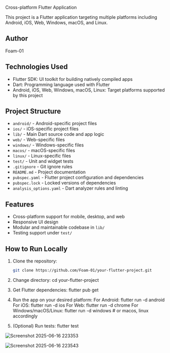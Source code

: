 
Cross-platform Flutter Application

This project is a Flutter application targeting multiple platforms including Android, iOS, Web, Windows, macOS, and Linux.

## Author

Foam-01



## Technologies Used

- Flutter SDK: UI toolkit for building natively compiled apps  
- Dart: Programming language used with Flutter  
- Android, iOS, Web, Windows, macOS, Linux: Target platforms supported by this project  

## Project Structure

- `android/` - Android-specific project files  
- `ios/` - iOS-specific project files  
- `lib/` - Main Dart source code and app logic  
- `web/` - Web-specific files  
- `windows/` - Windows-specific files  
- `macos/` - macOS-specific files  
- `linux/` - Linux-specific files  
- `test/` - Unit and widget tests  
- `.gitignore` - Git ignore rules  
- `README.md` - Project documentation  
- `pubspec.yaml` - Flutter project configuration and dependencies  
- `pubspec.lock` - Locked versions of dependencies  
- `analysis_options.yaml` - Dart analyzer rules and linting  

## Features

- Cross-platform support for mobile, desktop, and web  
- Responsive UI design  
- Modular and maintainable codebase in `lib/`  
- Testing support under `test/`  

## How to Run Locally

1. Clone the repository:

   ```bash
   git clone https://github.com/Foam-01/your-flutter-project.git
2. Change directory: cd your-flutter-project
3. Get Flutter dependencies:  flutter pub get
4. Run the app on your desired platform: For Android:  flutter run -d android     For iOS: flutter run -d ios  For Web:  flutter run -d chrome  For Windows/macOS/Linux: flutter run -d windows   # or macos, linux accordingly
5. (Optional) Run tests:  flutter test

![Screenshot 2025-06-16 223353](https://github.com/user-attachments/assets/076389d7-d760-4f35-bfc8-a7f90c3c98e2)

![Screenshot 2025-06-16 223543](https://github.com/user-attachments/assets/a900b724-18a3-497e-b065-72fca45a459b)



